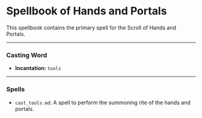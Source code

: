 # Spellbook of Hands and Portals

This spellbook contains the primary spell for the Scroll of Hands and Portals.

---

### Casting Word
- **Incantation:** `tools`

---

### Spells
- `cast_tools.md`: A spell to perform the summoning rite of the hands and portals.
